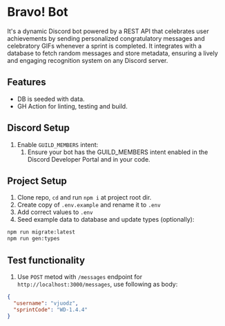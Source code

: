 # Bravo! Bot

It's a dynamic Discord bot powered by a REST API that celebrates user achievements by sending personalized congratulatory messages and celebratory GIFs whenever a sprint is completed. It integrates with a database to fetch random messages and store metadata, ensuring a lively and engaging recognition system on any Discord server.

## Features

- DB is seeded with data.
- GH Action for linting, testing and build.

## Discord Setup

1. Enable `GUILD_MEMBERS` intent:
   1. Ensure your bot has the GUILD_MEMBERS intent enabled in the Discord Developer Portal and in your code.

## Project Setup

1. Clone repo, `cd` and run `npm i` at project root dir.
2. Create copy of `.env.example` and rename it to `.env`
3. Add correct values to `.env`
4. Seed example data to database and update types (optionally):

```sh
npm run migrate:latest
npm run gen:types
```

## Test functionality

1. Use `POST` metod with `/messages` endpoint for `http://localhost:3000/messages`, use following as body:

```json
{
  "username": "vjuodz",
  "sprintCode": "WD-1.4.4"
}
```
